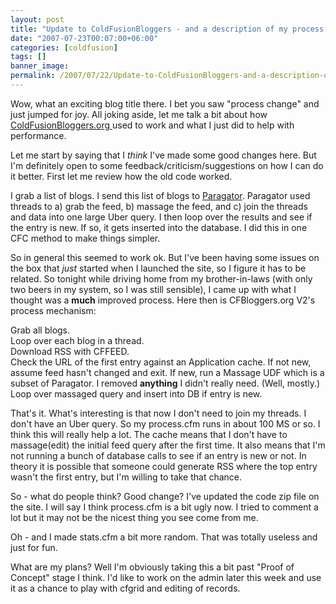 ```yaml
---
layout: post
title: "Update to ColdFusionBloggers - and a description of my process change"
date: "2007-07-23T00:07:00+06:00"
categories: [coldfusion]
tags: []
banner_image: 
permalink: /2007/07/22/Update-to-ColdFusionBloggers-and-a-description-of-my-process-change
---
```


Wow, what an exciting blog title there. I bet you saw "process change" and just jumped for joy. All joking aside, let me talk a bit about how <a href="http://www.coldfusionbloggers.org">ColdFusionBloggers.org </a>used to work and what I just did to help with performance.

Let me start by saying that I <i>think</i> I've made some good changes here. But I'm definitely open to some feedback/criticism/suggestions on how I can do it better. First let me review how the old code worked. 

I grab a list of blogs. I send this list of blogs to <a href="http://paragator.riaforge.org/">Paragator</a>. Paragator used threads to a) grab the feed, b) massage the feed, and c) join the threads and data into one large Uber query. I then loop over the results and see if the entry is new. If so, it gets inserted into the database. I did this in one CFC method to make things simpler.

So in general this seemed to work ok. But I've been having some issues on the box that <i>just</i> started when I launched the site, so I figure it has to be related. So tonight while driving home from my brother-in-laws (with only two beers in my system, so I was still sensible), I came up with what I thought was a <b>much</b> improved process. Here then is CFBloggers.org V2's process mechanism:

Grab all blogs.<br/>
Loop over each blog in a thread.<br/>
Download RSS with CFFEED.<br />
Check the URL of the first entry against an Application cache. If not new, assume feed hasn't changed and exit.
If new, run a Massage UDF which is a subset of Paragator. I removed <b>anything</b> I didn't really need. (Well, mostly.)<br/>
Loop over massaged query and insert into DB if entry is new.

That's it. What's interesting is that now I don't need to join my threads. I don't have an Uber query. So my process.cfm runs in about 100 MS or so. I think this will really help a lot. The cache means that I don't have to massage(edit) the initial feed query after the first time. It also means that I'm not running a bunch of database calls to see if an entry is new or not. In theory it is possible that someone could generate RSS where the top entry wasn't the first entry, but I'm willing to take that chance.

So - what do people think? Good change? I've updated the code zip file on the site. I will say I think process.cfm is a bit ugly now. I tried to comment a lot but it may not be the nicest thing you see come from me. 

Oh - and I made stats.cfm a bit more random. That was totally useless and just for fun.

What are my plans? Well I'm obviously taking this a bit past  "Proof of Concept" stage I think. I'd like to work on the admin later this week and use it as a chance to play with cfgrid and editing of records.